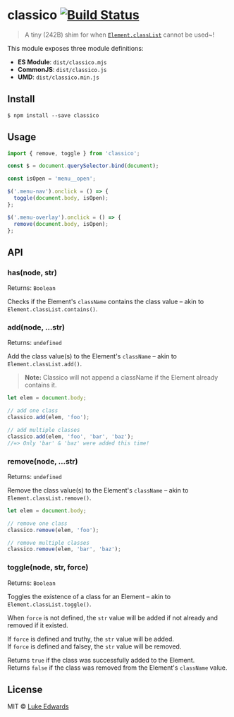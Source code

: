 # classico [![Build Status](https://badgen.now.sh/travis/lukeed/classico)](https://travis-ci.org/lukeed/classico)

> A tiny (242B) shim for when [`Element.classList`](https://developer.mozilla.org/en-US/docs/Web/API/Element/classList) cannot be used~!

This module exposes three module definitions:

* **ES Module**: `dist/classico.mjs`
* **CommonJS**: `dist/classico.js`
* **UMD**: `dist/classico.min.js`


## Install

```
$ npm install --save classico
```


## Usage

```js
import { remove, toggle } from 'classico';

const $ = document.querySelector.bind(document);

const isOpen = 'menu__open';

$('.menu-nav').onclick = () => {
  toggle(document.body, isOpen);
};

$('.menu-overlay').onclick = () => {
  remove(document.body, isOpen);
};
```


## API

### has(node<Element>, str<String>)
Returns: `Boolean`

Checks if the Element's `className` contains the class value – akin to `Element.classList.contains()`.


### add(node<Element>, ...str<String>)
Returns: `undefined`

Add the class value(s) to the Element's `className` – akin to `Element.classList.add()`.

> **Note:** Classico will not append a className if the Element already contains it.

```js
let elem = document.body;

// add one class
classico.add(elem, 'foo');

// add multiple classes
classico.add(elem, 'foo', 'bar', 'baz');
//=> Only 'bar' & 'baz' were added this time!
```


### remove(node<Element>, ...str<String>)
Returns: `undefined`

Remove the class value(s) to the Element's `className` – akin to `Element.classList.remove()`.

```js
let elem = document.body;

// remove one class
classico.remove(elem, 'foo');

// remove multiple classes
classico.remove(elem, 'bar', 'baz');
```


### toggle(node<Element>, str<String>, force<Boolean>)
Returns: `Boolean`

Toggles the existence of a class for an Element – akin to `Element.classList.toggle()`.

When `force` is not defined, the `str` value will be added if not already and removed if it existed.

If `force` is defined and truthy, the `str` value will be added.<br>
If `force` is defined and falsey, the `str` value will be removed.

Returns `true` if the class was successfully added to the Element.<br>
Returns `false` if the class was removed from the Element's `className` value.


## License

MIT © [Luke Edwards](https://lukeed.com)
